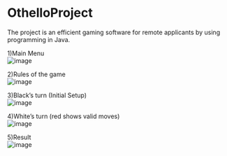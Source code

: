 # OthelloProject
The project is an efficient gaming software for remote applicants by using programming in Java.

1)Main Menu <br>
![image](https://user-images.githubusercontent.com/31516573/93167720-d57d1980-f73e-11ea-8801-99a14a5db5ed.png)

2)Rules of the game<br>
![image](https://user-images.githubusercontent.com/31516573/93167795-ff364080-f73e-11ea-8618-8d9e6e1a247d.png)

3)Black’s turn (Initial Setup)<br>
![image](https://user-images.githubusercontent.com/31516573/93167825-183ef180-f73f-11ea-81aa-5eb2135be4da.png)

4)White’s turn (red shows valid moves)<br>
![image](https://user-images.githubusercontent.com/31516573/93167842-23921d00-f73f-11ea-83fa-4725d757665f.png)

5)Result<br>
![image](https://user-images.githubusercontent.com/31516573/93167867-30167580-f73f-11ea-80fc-eea0dac4e9a0.png)
